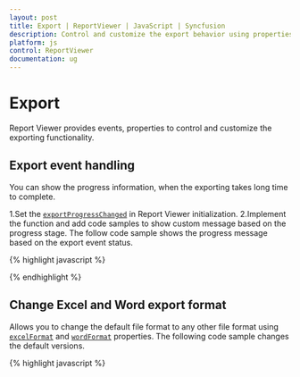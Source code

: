 ```yaml
---
layout: post
title: Export | ReportViewer | JavaScript | Syncfusion
description: Control and customize the export behavior using properties and events. 
platform: js
control: ReportViewer
documentation: ug
---
```


# Export
Report Viewer provides events, properties to control and customize the exporting functionality.

## Export event handling
You can show the progress information, when the exporting takes long time to complete.

1.Set the [`exportProgressChanged`](../api/ejreportviewer#events:exportprogresschanged) in Report Viewer initialization.
2.Implement the function and add code samples to show custom message based on the progress stage. The follow code sample shows the progress message based on the export event status.  

{% highlight javascript %}
    <script type="text/javascript">
        $(function () {
            $("#container").ejReportViewer(
                {
                    reportServiceUrl: "/api/ReportsApi",
                    reportPath: '~/App_Data/Sales Order Detail.rdl',
                    exportProgressChanged: "onExportProgressChanged",
                });
        });
        function onExportProgressChanged(args) {
            if (args.stage == "beginExport") {
                console.log(args.stage);
                args.format =
                    $('#reportviewer').ejWaitingPopup({ showOnInit: true, cssClass: "customStyle", text: "Preparing exporting document.. Please wait..." });
            }
            else if (args.stage == "exportStarted") {
                console.log(args.stage);
                var popupObj = $('#reportviewer').data('ejWaitingPopup');
                popupObj.hide();
            }
            else if (args.stage == "preparation") {
                console.log(args.stage);
                console.log(args.format);
                console.log(args.preparationStage);
                if (args.format == "PDF" && args.preparationStage == "documentPreparation") {
                    console.log(args.totalPages);
                    console.log(args.currentPage);
                    if (args.totalPages > 1 && args.currentPage > 1) {
                        var progressPercentage = Math.floor((args.currentPage / args.totalPages) * 100);
                        if (progressPercentage > 0) {
                            var popupObj = $('#reportviewer').data('ejWaitingPopup');
                            popupObj.setModel({ text: "Preparing exporting document.." + progressPercentage + " % completed.. Please wait..." });
                        }
                    }
                }
            }
        }
    </script>

{% endhighlight %}

## Change Excel and Word export format
Allows you to change the default file format to any other file format using [`excelFormat`](../api/ejreportviewer#members:exportsettings-excelformat) and [`wordFormat`](../api/ejreportviewer#members:exportsettings-wordformat) properties. The following code sample changes the default versions.

{% highlight javascript %}
    <script type="text/javascript">
        $(function () {
            $("#container").ejReportViewer(
                {
                    reportServiceUrl: "/api/ReportsApi",
                    reportPath: '~/App_Data/Sales Order Detail.rdl',
                    exportSettings: {
                        excelFormat: ej.ReportViewer.ExcelFormats.Excel2013,
                        wordFormat: ej.ReportViewer.WordFormats.Word2013
                    }
                });
        });

    </script>

{% endhighlight %}

## Hide specific export type for report 
Show or hide the default export types available in component using [`exportOptions`](../api/ejreportviewer#members:exportsettings-exportoptions) property. The following code hides the HTML export type from default export options.

{% highlight javascript %}
    <script type="text/javascript">

        $(function () {
            $("#container").ejReportViewer(
                {
                    reportServiceUrl: "/api/ReportsApi ",
                    reportPath: '~/App_Data/Sales Order Detail.rdl',
                    exportSettings: { exportOptions:ej.ReportViewer.ExportOptions.All & ~ej.ReportViewer.ExportOptions.Html }
                });
        });

    </script>

{% endhighlight %}

## PDF export options
The `PDFOptions` provides properties to manage PDF export behaviors. You have to set the properties in `OnInitReportOptions` method of Web API service.

### Export with complex scripts
To export reports with the complex scripts, set the ComplexScript property of `PDFOptions` instance to true.

{% highlight c# %}
        public void OnInitReportOptions(ReportViewerOptions reportOption)
        {
            reportOption.ReportModel.PDFOptions = new Syncfusion.EJ.ReportWriter.PDFOptions()
            {
                EnableComplexScript = true
            };
        }

{% endhighlight %}

### PDF Conformance
You can export the report as PDF/A-1b document by specifying the conformance level PdfConformanceLevel.Pdf_A1B in `PdfConformanceLevel` property.

{% highlight c# %}
        public void OnInitReportOptions(ReportViewerOptions reportOption)
        {
            reportOption.ReportModel.PDFOptions = new Syncfusion.EJ.ReportWriter.PDFOptions()
            {
                PdfConformanceLevel = Syncfusion.Pdf.PdfConformanceLevel.Pdf_A1B
            };
        }

{% endhighlight %}

### Add custom PDF fonts
Allows to have custom fonts in the PDF exported document by adding the font streams to `Fonts` collection in `PDFOptions` instance.

1.Add the font .ttf files into your application App_Data folder. 
2.In the solution explore open the properties of the font file and set the Copy to Output Directory property to Copy always.
3.Initialize the Font collection and add the font stream to it.

N> The key value provided in the font collection should be same as in the report item font property. 

{% highlight c# %}
        public void OnInitReportOptions(ReportViewerOptions reportOption)
        {
            reportOption.ReportModel.PDFOptions = new Syncfusion.EJ.ReportWriter.PDFOptions()
            {
                Fonts = new Dictionary<string, Stream>
                {
                    { "MS Mincho", File.OpenRead(System.Web.Hosting.HostingEnvironment.MapPath(@"~/App_Data/MSMINCHO.ttf")) },
                }
            };
        }
{% endhighlight %}

N> If any fonts used in the report definition that is not installed or available in the local system then you must load the font stream.

## Word export options
The `WordOptions` provides properties to manage Word document export behaviors.

### Word document type
You can save the report to required document version by setting the `FormatType` property.

{% highlight c# %}
            reportOption.ReportModel.WordOptions = new Syncfusion.EJ.ReportWriter.WordOptions()
            {
                FormatType = Syncfusion.EJ.ReportWriter.WordFormatType.Docx,
            };
{% endhighlight %}

### Word document advance layout for merged cells
Eliminate the tiny columns, rows, merged cells and render the word document elements without any nested layout by setting the LayoutOption as TopLevel.  The `ParagraphSpacing` is the distance value added between two elements in document.

{% highlight c# %}
            reportOption.ReportModel.WordOptions = new Syncfusion.EJ.ReportWriter.WordOptions()
            {
                LayoutOption = Syncfusion.EJ.ReportWriter.WordLayoutOptions.TopLevel,
                ParagraphSpacing = new Syncfusion.EJ.ReportWriter.ParagraphSpacing()
                {
                    Bottom = 0.5f,
                    Top = 0.5f
                },
            };
{% endhighlight %}

I> A paragraph element is inserted between two tables in the exported document to overcome word document auto merging behavior.

N> The table in word document is not a standalone object, if draw two table one after another, it will automatically get merged into single table.  To prevent this merging, added an empty paragraph between two tables.

### Protecting document from editing
You can restrict a Word document from editing either by providing a password or without password. The following are the types of protection,

1.	AllowOnlyComments: You can add/modify only the comments in the Word document.
2.	AllowOnlyFormFields: You can modify the form field values in the Word document.
3.	AllowOnlyRevisions: You can accept or reject the revisions in the Word document.
4.	AllowOnlyReading: You can only view the content in the Word document.
5.	NoProtection: You can access/edit the Word document contents as normally.

{% highlight c# %}
            reportOption.ReportModel.WordOptions = new Syncfusion.EJ.ReportWriter.WordOptions()
            {
                ProtectionType = Syncfusion.DocIO.ProtectionType.AllowOnlyReading,
            };
{% endhighlight %}

## Excel export options
The `ExcelOptions` provides properties to manage Excel document export behaviors.

### Excel document type
You can save the report to required excel version by setting the `ExcelSaveType ` property.

{% highlight c# %}
            reportOption.ReportModel.ExcelOptions = new Syncfusion.EJ.ReportWriter.ExcelOptions()
            {
                ExcelSaveType = Syncfusion.EJ.ReportWriter.ExcelVersion.Excel2013,
            };
{% endhighlight %}

### Excel document advance layout for merged cells
Eliminate the tiny columns, rows, merged cells, to provide clear readability and to perform data manipulations by setting the LayoutOption as IgnoreCellMerge. 

{% highlight c# %}
            reportOption.ReportModel.ExcelOptions = new Syncfusion.EJ.ReportWriter.ExcelOptions()
            {
                LayoutOption = Syncfusion.EJ.ReportWriter.ExcelLayoutOptions.IgnoreCellMerge,
            };
{% endhighlight %}

### Protecting document from editing
You can restrict Excel document from editing either by providing the `ExcelSheetProtection ` or enabling `ReadOnlyRecommended` properties.

{% highlight c# %}
            reportOption.ReportModel.ExcelOptions = new Syncfusion.EJ.ReportWriter.ExcelOptions()
            {
                ReadOnlyRecommended = true,
                ExcelSheetProtection = ExcelSheetProtection.DeletingColumns,
            };
{% endhighlight %}

## PowerPoint export options
You can save the report to required PowerPoint version by setting the ` FormatType ` property.

{% highlight c# %}
            reportOption.ReportModel.PPTOptions = new Syncfusion.EJ.ReportWriter.PPTOptions()
            {
                FormatType = Syncfusion.EJ.ReportWriter.PPTSaveType.PowerPoint2013,
            };
{% endhighlight %}

## CSV export options
The “CsvOptions” allows to change encoding, delimiters, qualifiers, extension and line break of a Csv exported document.

{% highlight c# %}
            reportOption.ReportModel.CsvOptions = new Syncfusion.EJ.ReportWriter.CsvOptions()
            {
                Encoding = System.Text.Encoding.Default,
                FieldDelimiter = ",",
                UseFormattedValues = false,
                Qualifier = "#",
                RecordDelimiter = "@",
                SuppressLineBreaks = true,
                FileExtension = ".txt"
            };
{% endhighlight %}

## HTML export options
You can hide the separator added at end of each page by setting the `HidePageSeparator`property to true.

{% highlight c# %}
            reportOption.ReportModel.HTMLOptions = new Syncfusion.EJ.ReportWriter.HTMLOptions()
            {
                HidePageSeparator = true
            };
{% endhighlight %}

## Password protect exported document
Allows you to protect the exported document from unauthorized users by encrypting the document using encryption password. The following code snippet illustrates how to encrypt the exported document with the user defined password.

{% highlight c# %}
        public void OnInitReportOptions(ReportViewerOptions reportOption)
        {
            //PDF encryption

            reportOption.ReportModel.PDFOptions = new Syncfusion.EJ.ReportWriter.PDFOptions();
            reportOption.ReportModel.PDFOptions.Security = new Syncfusion.Pdf.Security.PdfSecurity()
            {
                UserPassword = "password"
            };

            //Word encryption
            reportOption.ReportModel.WordOptions = new Syncfusion.EJ.ReportWriter.WordOptions()
            {
                EncryptionPassword = "password"
            };

            //Excel encryption

            reportOption.ReportModel.ExcelOptions = new Syncfusion.EJ.ReportWriter.ExcelOptions()
            {
                PasswordToModify = "password",
                PasswordToOpen = "password"
            };
            //PPT encryption
            reportOption.ReportModel.PPTOptions = new Syncfusion.EJ.ReportWriter.PPTOptions()
            {
                EncryptionPassword = "password"
            };
        }
{% endhighlight %}
